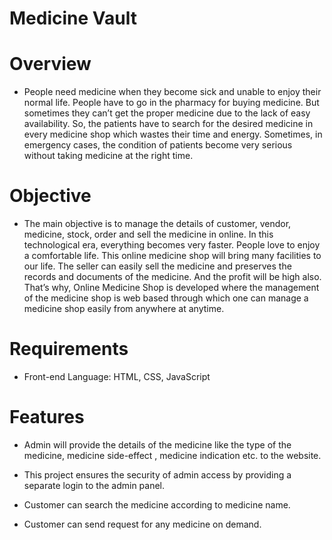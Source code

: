 # Medicine Vault

# Overview

- People need medicine when they become sick and unable to enjoy their normal life. People have to go in the pharmacy for buying medicine. But sometimes they can’t get the proper medicine due to the lack of easy availability. So, the patients have to search for the desired medicine in every medicine shop which wastes their time and energy. Sometimes, in emergency cases, the condition of patients become very serious without taking medicine at the right time.

# Objective

- The main objective is to manage the details of customer, vendor, medicine, stock, order and sell the medicine in online. In this technological era, everything becomes very faster. People love to enjoy a comfortable life. This online medicine shop will bring many facilities to our life. The seller can easily sell the medicine and preserves the records and documents of the medicine. And the profit will be high also. That’s why, Online Medicine Shop is developed where the management of the medicine shop is web based through which one can manage a medicine shop easily from anywhere at anytime.

# Requirements

- Front-end Language: HTML, CSS, JavaScript

# Features

- Admin will provide the details of the medicine like the type of the medicine, medicine side-effect , medicine indication etc. to the website.

- This project ensures the security of admin access by providing a separate login to the admin panel.

- Customer can search the medicine according to medicine name.

- Customer can send request for any medicine on demand.
